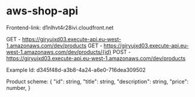 # aws-shop-api

Frontend-link: d1nlhvt4r28ivi.cloudfront.net

GET - https://giryujxd03.execute-api.eu-west-1.amazonaws.com/dev/products
GET - https://giryujxd03.execute-api.eu-west-1.amazonaws.com/dev/products/{id}
POST - https://giryujxd03.execute-api.eu-west-1.amazonaws.com/dev/products

Example Id: d345f48d-a3b8-4a24-a6e0-716dea309502

Product scheme: 
{
  "id": string,
  "title": string,
  "description": string,
  "price": number,
}
